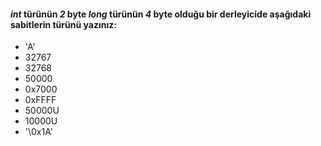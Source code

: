 #### _int_ türünün _2_ byte _long_ türünün _4_ byte olduğu bir derleyicide aşağıdaki sabitlerin türünü yazınız:

* 'A'
* 32767
* 32768
* 50000
* 0x7000
* 0xFFFF
* 50000U
* 10000U
* '\0x1A'
